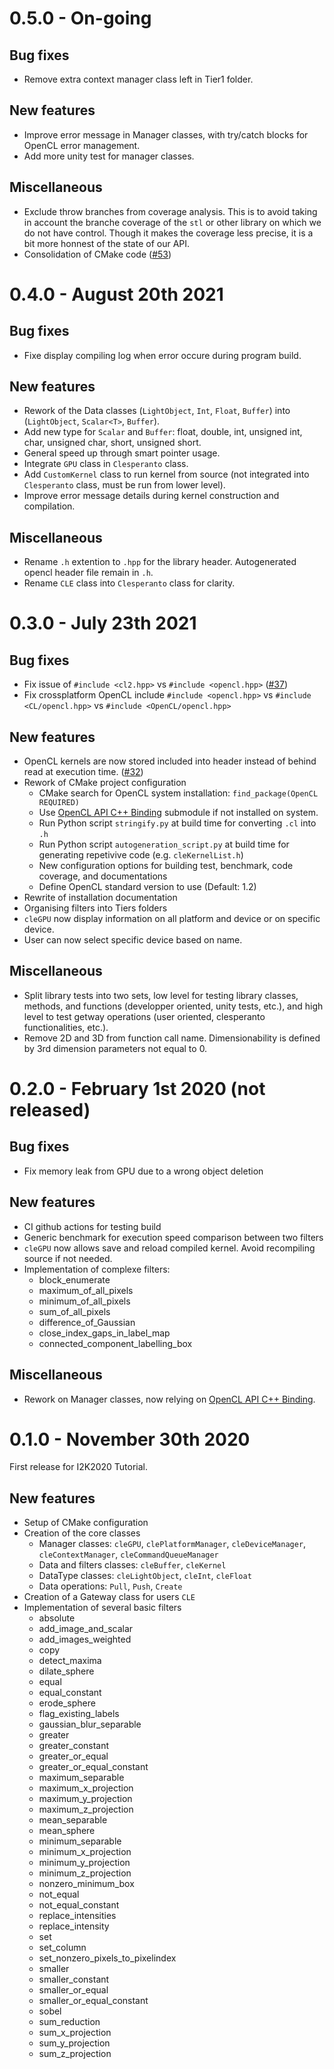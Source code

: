 # 0.5.0 - On-going

## Bug fixes
- Remove extra context manager class left in Tier1 folder.

## New features  
- Improve error message in Manager classes, with try/catch blocks for OpenCL error management.
- Add more unity test for manager classes.

## Miscellaneous
- Exclude throw branches from coverage analysis. This is to avoid taking in account the branche coverage of the `stl` or other library on which we do not have control. Though it makes the coverage less precise, it is a bit more honnest of the state of our API. 
- Consolidation of CMake code ([#53](https://github.com/clEsperanto/CLIc_prototype/pull/53))

# 0.4.0 - August 20th 2021

## Bug fixes
- Fixe display compiling log when error occure during program build.

## New features  
- Rework of the Data classes (`LightObject`, `Int`, `Float`, `Buffer`) into (`LightObject`, `Scalar<T>`, `Buffer`).
- Add new type for `Scalar` and `Buffer`: float, double, int, unsigned int, char, unsigned char, short, unsigned short.
- General speed up through smart pointer usage.
- Integrate `GPU` class in `Clesperanto` class.
- Add `CustomKernel` class to run kernel from source (not integrated into `Clesperanto` class, must be run from lower level).
- Improve error message details during kernel construction and compilation.

## Miscellaneous
- Rename `.h` extention to `.hpp` for the library header. Autogenerated opencl header file remain in `.h`.
- Rename `CLE` class into `Clesperanto` class for clarity.

# 0.3.0 - July 23th 2021

## Bug fixes
- Fix issue of `#include <cl2.hpp>` vs `#include <opencl.hpp>` ([#37](https://github.com/clEsperanto/CLIc_prototype/issues/37))
- Fix crossplatform OpenCL include `#include <opencl.hpp>` vs `#include <CL/opencl.hpp>` vs `#include <OpenCL/opencl.hpp>`

## New features  

- OpenCL kernels are now stored included into header instead of behind read at execution time. ([#32](https://github.com/clEsperanto/CLIc_prototype/issues/32))
- Rework of CMake project configuration
  - CMake search for OpenCL system installation: `find_package(OpenCL REQUIRED)`
  - Use [OpenCL API C++ Binding](https://github.com/KhronosGroup/OpenCL-CLHPP) submodule if not installed on system.
  - Run Python script `stringify.py` at build time for converting `.cl` into `.h`
  - Run Python script `autogeneration_script.py` at build time for generating repetivive code (e.g. `cleKernelList.h`)
  - New configuration options for building test, benchmark, code coverage, and documentations
  - Define OpenCL standard version to use (Default: 1.2)
- Rewrite of installation documentation
- Organising filters into Tiers folders
- `cleGPU` now display information on all platform and device or on specific device.
- User can now select specific device based on name.

## Miscellaneous
- Split library tests into two sets, low level for testing library classes, methods, and functions (developper oriented, unity tests, etc.), and high level to test getway operations (user oriented, clesperanto functionalities, etc.).
- Remove 2D and 3D from function call name. Dimensionability is defined by 3rd dimension parameters not equal to 0. 

# 0.2.0 - February 1st 2020 (not released)

## Bug fixes
- Fix memory leak from GPU due to a wrong object deletion

## New features
- CI github actions for testing build
- Generic benchmark for execution speed comparison between two filters
- `cleGPU` now allows save and reload compiled kernel. Avoid recompiling source if not needed. 
- Implementation of complexe filters:
  - block_enumerate
  - maximum_of_all_pixels
  - minimum_of_all_pixels
  - sum_of_all_pixels
  - difference_of_Gaussian
  - close_index_gaps_in_label_map
  - connected_component_labelling_box

## Miscellaneous

- Rework on Manager classes, now relying on [OpenCL API C++ Binding](https://github.com/KhronosGroup/OpenCL-CLHPP).
  
# 0.1.0 - November 30th 2020
First release for I2K2020 Tutorial.

## New features
- Setup of CMake configuration
- Creation of the core classes
  * Manager classes: `cleGPU`, `clePlatformManager`, `cleDeviceManager`, `cleContextManager`, `cleCommandQueueManager` 
  * Data and filters classes: `cleBuffer`, `cleKernel`
  * DataType classes: `cleLightObject`, `cleInt`, `cleFloat`
  * Data operations: `Pull`, `Push`, `Create`
- Creation of a Gateway class for users `CLE`
- Implementation of several basic filters
  * absolute
  * add_image_and_scalar
  * add_images_weighted
  * copy
  * detect_maxima
  * dilate_sphere
  * equal
  * equal_constant
  * erode_sphere
  * flag_existing_labels
  * gaussian_blur_separable
  * greater
  * greater_constant
  * greater_or_equal
  * greater_or_equal_constant
  * maximum_separable
  * maximum_x_projection
  * maximum_y_projection
  * maximum_z_projection
  * mean_separable
  * mean_sphere
  * minimum_separable
  * minimum_x_projection
  * minimum_y_projection
  * minimum_z_projection
  * nonzero_minimum_box
  * not_equal
  * not_equal_constant
  * replace_intensities
  * replace_intensity
  * set
  * set_column
  * set_nonzero_pixels_to_pixelindex
  * smaller
  * smaller_constant
  * smaller_or_equal
  * smaller_or_equal_constant
  * sobel
  * sum_reduction
  * sum_x_projection
  * sum_y_projection
  * sum_z_projection

